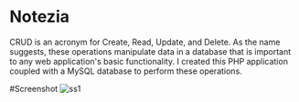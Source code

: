 # Notezia
CRUD is an acronym for Create, Read, Update, and Delete. As the name suggests,  these operations manipulate data in a database that is important to any web application's basic functionality. I created this PHP application coupled with  a MySQL database to perform these operations.

#Screenshot
![ss1](https://user-images.githubusercontent.com/67474480/222975227-a23f5acb-28cb-4665-8457-d7d15f3c4918.png)

